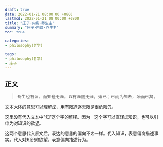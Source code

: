 ```yaml
---
draft: true
date: 2022-01-21 08:00:00 +0800
lastmod: 2022-01-21 08:00:00 +0800
title: "庄子·内篇·养生主"
summary: "庄子·内篇·养生主"
toc: true

categories:
- philosophy(哲学)

tags:
- philosophy(哲学)
- 庄子
---
```

## 正文

> 吾生也有涯，而知也无涯。以有涯随无涯，殆已；已而为知者，殆而已矣。

文本大体的意思可以理解成，用有限追逐无限是很危险的。

这里没有代入文本中"知"这个字的解释。因为，这个字可以直译成知识，也可以引申为对知识的欲望。

这两个意思代入原文后，表达的意思的偏向不太一样。代入知识，表意偏向描述事实。代入对知识的欲望，表意偏向描述行为。
